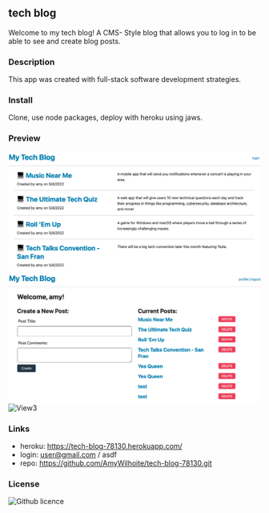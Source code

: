 ## tech blog
Welcome to my tech blog! A CMS- Style blog that allows you to log in to be able to see and create blog posts. 

### Description
This app was created with full-stack software development strategies. 

### Install
Clone, use node packages, deploy with heroku using jaws.

### Preview 
![View1.](./assets/screenshot1.png)
![View2](./assets/screenshot2.png)
![View3](./assets/updated.png)

### Links
* heroku:  https://tech-blog-78130.herokuapp.com/
* login: user@gmail.com / asdf
* repo: https://github.com/AmyWilhoite/tech-blog-78130.git  

### License
  ![Github licence](http://img.shields.io/badge/license-MIT-blue.svg)